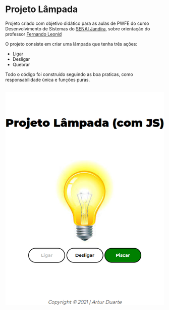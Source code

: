 # Projeto Lâmpada

Projeto criado com objetivo didático para as aulas de PWFE do curso Desenvolvimento de Sistemas do [SENAI Jandira](https://jandira.sp.senai.br/), sobre orientação do professor [Fernando Leonid](https://github.com/fernandoleonid)

O projeto consiste em criar uma lâmpada que tenha três ações:

* Ligar 
* Desligar
* Quebrar

Todo o código foi construido seguindo as boa praticas, como responsabilidade única e funções puras. 
<br/><br/>

<!-- Imagem Atualizada -->
<div align="center">
    <img align="center" src="img/layout.png">
</div>

